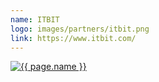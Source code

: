 ```yaml
---
name: ITBIT
logo: images/partners/itbit.png
link: https://www.itbit.com/
---
```


<a target="_blank" class="sixteen wide mobile five wide tablet three wide computer column inverted partner-div" href="{{ page.link }}">
    <img src="{{ page.logo }}" alt="{{ page.name }}" class="ui large image">
</a>